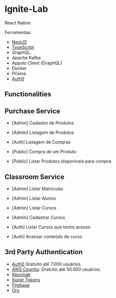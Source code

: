 # Ignite-Lab
React Native

Ferramentas: 
- [NestJS](https://nestjs.com/)
- [TypeScript](https://www.typescriptlang.org/docs/handbook/decorators.html)
- GraphQL
- Apache Kafka
- Appolo Client (GraphQL)
- Docker
- Prisma
- [Auth0](https://auth0.com/) 

## Functionalities


## Purchase Service
- [Admin] Cadastro de Produtos
- [Admin] Listagem de Produtos

- [Auth] Listagem de Compras

- [Public] Compra de um Produto
- [Public] Listar Produtos disponíveis para compra

## Classroom Service
- [Admin] Listar Matrículas
- [Admin] Listar Alunos
- [Admin] Listar Cursos
- [Admin] Cadastrar Cursos

- [Auth] Listar Cursos que tenho acesso
- [Auth] Acessar conteúdo do curso

## 3rd Party Authentication
- [Auth0](https://auth0.com/) Gratuito até 7.000 usuários.
- [AWS Cognito](https://aws.amazon.com/pt/cognito/): Gratuito até 50.000 usuários.
- [Keycloak](https://www.keycloak.org/)
- [Super Tokens](https://supertokens.com/)
- [Firebase](https://firebase.google.com/)
- [Ory](https://www.ory.sh/)
